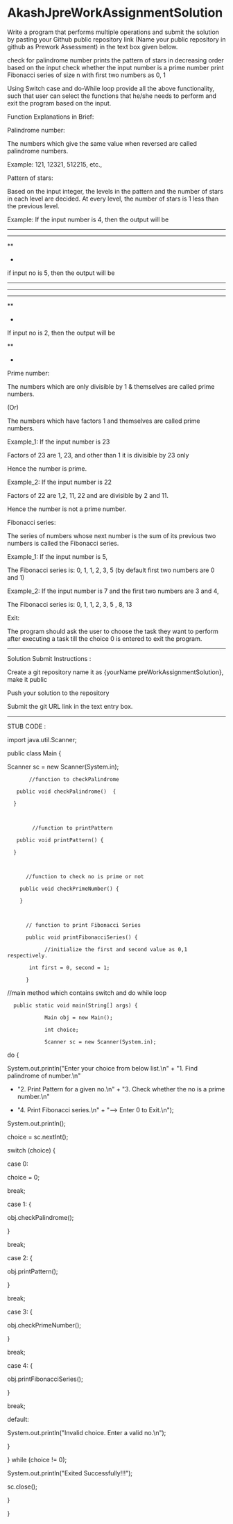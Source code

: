 # AkashJpreWorkAssignmentSolution
Write a program that performs multiple operations and submit the solution by pasting your Github public repository link (Name your public repository in github as Prework Assessment) in the text box given below.

 

 

check for palindrome number
prints the pattern of stars in decreasing order based on the input
check whether the input number is a prime number
print Fibonacci series of size n with first two numbers as 0, 1
 

Using Switch case and do-While loop provide all the above functionality, such that user can select the functions that he/she needs to perform and exit the program based on the input.

 

Function Explanations in Brief: 

 

 

Palindrome number:
 

The numbers which give the same value when reversed are called palindrome numbers.

Example: 121, 12321, 512215, etc.,

 

 

Pattern of stars: 
 

Based on the input integer, the levels in the pattern and the number of stars in each level are decided. At every level, the number of stars is 1 less than the previous level.

 

Example: If the input number is 4, then the output will be

****

***

**

*

 

 if input no is 5, then the output will be

*****

****

***

**

*




If input no is 2, then the output will be

 

**

*




 

Prime number: 
 

 

The numbers which are only divisible by 1 & themselves are called prime numbers. 

(Or) 

The numbers which have factors 1 and themselves are called prime numbers.

 

Example_1: If the input number is 23

Factors of 23 are 1, 23, and other than 1 it  is divisible by 23 only

Hence the number is prime.

 

Example_2: If the input number is 22

Factors of 22 are 1,2, 11, 22 and are divisible by 2 and 11.

Hence the number is not a prime number.

 

 

Fibonacci series: 
 

The series of numbers whose next number is the sum of its previous two numbers is called the Fibonacci series.

Example_1: If the input number is 5,

The Fibonacci series  is: 0, 1, 1, 2, 3, 5 (by default first two numbers are 0 and 1)

 

Example_2: If the input number is 7 and the first two numbers are 3 and 4,

The Fibonacci series is: 0, 1, 1, 2, 3, 5 , 8, 13 

 

Exit:

The program should ask the user to choose the task they want to perform after executing a task till the choice 0 is entered to exit the program.

 

_________________________________________________________________________________

Solution Submit Instructions :

Create a git repository name it as {yourName preWorkAssignmentSolution}, make it public

Push your solution to the repository

Submit the git URL link in the text entry box.

_______________________________________________________________________________


STUB CODE :




import java.util.Scanner;

 

public class Main {

 

Scanner sc = new Scanner(System.in);

 

           //function to checkPalindrome

       public void checkPalindrome()  {

      }

 

            //function to printPattern

       public void printPattern() {

      }

 

          //function to check no is prime or not

        public void checkPrimeNumber() {

        }

         

          // function to print Fibonacci Series

          public void printFibonacciSeries() {

                //initialize the first and second value as 0,1 respectively.

           int first = 0, second = 1;

          }

 

//main method which contains switch and do while loop

      public static void main(String[] args) {

                Main obj = new Main();

                int choice;

                Scanner sc = new Scanner(System.in);

do {

System.out.println("Enter your choice from below list.\n" + "1. Find palindrome of number.\n"

+ "2. Print Pattern for a given no.\n" + "3. Check whether the no is a  prime number.\n"

+ "4. Print Fibonacci series.\n" + "--> Enter 0 to Exit.\n");

System.out.println();

 

choice = sc.nextInt();

switch (choice) {

 

case 0:

choice = 0;

break;

 

case 1: {

obj.checkPalindrome();

}

break;

 

case 2: {

 

obj.printPattern();

}

break;

 

case 3: {

obj.checkPrimeNumber();

}

break;

 

case 4: {

 

obj.printFibonacciSeries();

}

break;

 

default:

System.out.println("Invalid choice. Enter a valid no.\n");

}

 

} while (choice != 0);

System.out.println("Exited Successfully!!!");

sc.close();

}

 

}

